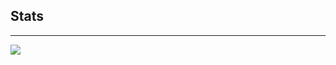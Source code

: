 <h2>Stats</h2><hr>
<img src="https://github-readme-stats.vercel.app/api?username=hue-owo&theme=jolly&show_icons=true" style="pointer-events: none;">
